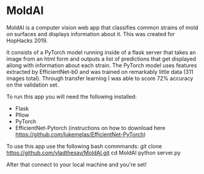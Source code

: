 # MoldAI
MoldAI is a computer vision web app that classifies common strains of mold on surfaces and displays information about it. This was created for HopHacks 2019.

It consists of a PyTorch model running inside of a flask server that takes an image from an html form and outputs a list of predictions that get displayed allong with information about each strain. The PyTorch model uses features extracted by EfficientNet-b0 and was trained on remarkably little data (311 images total). Through transfer learning I was able to score 72% accuracy on the validation set.

To run this app you will need the following installed:
  - Flask
  - Pllow
  - PyTorch
  - EfficientNet-Pytorch (instructions on how to download here https://github.com/lukemelas/EfficientNet-PyTorch)
  
 To use this app use the following bash commmands:
    git clone https://github.com/vladthesav/MoldAI.git
    cd MoldAI
    python server.py
    
 After that connect to your local machine and you're set!
 
  
